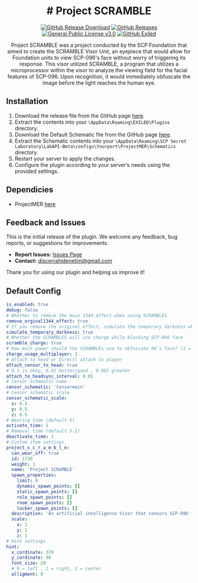 <h1 align="center"># Project SCRAMBLE</h1>
<div align="center">
<a href="https://github.com/MS-crew/ProjectSCRAMBLE/releases"><img src="https://img.shields.io/github/downloads/MS-crewProjectSCRAMBLE/total?style=for-the-badge&logo=githubactions&label=Downloads" href="https://github.com/MS-crew/ProjectSCRAMBLE/releases" alt="GitHub Release Download"></a>
<a href="https://github.com/MS-crew/ProjectSCRAMBLE/releases"><img src="https://img.shields.io/badge/Build-1.0.0-brightgreen?style=for-the-badge&logo=gitbook" href="https://github.com/MS-crew/ProjectSCRAMBLE/releases" alt="GitHub Releases"></a>
<a href="https://github.com/MS-crew/ProjectSCRAMBLE/blob/master/LICENSE.txt"><img src="https://img.shields.io/badge/Licence-GPL_3.0-blue?style=for-the-badge&logo=gitbook" href="https://github.com/MS-crew/ProjectSCRAMBLE/blob/master/LICENSE.txt" alt="General Public License v3.0"></a>
<a href="https://github.com/ExMod-Team/EXILED"><img src="https://img.shields.io/badge/Exiled-9.6.0-red?style=for-the-badge&logo=gitbook" href="https://github.com/ExMod-Team/EXILED" alt="GitHub Exiled"></a>


Project SCRAMBLE was a project conducted by the SCP Foundation that aimed to create the SCRAMBLE Visor Unit, an eyepiece that would allow for Foundation units to view SCP-096's face without worry of triggering its response. This visor utilized SCRAMBLE, a program that utilizes a microprocessor within the visor to analyze the viewing field for the facial features of SCP-096. Upon recognition, it would immediately obfuscate the image before the light reaches the human eye.
</div>

## Installation

1. Download the release file from the GitHub page [here](https://github.com/MS-crew/ProjectSCRAMBLE/releases).
2. Extract the contents into your `\AppData\Roaming\EXILED\Plugins` directory.
3. Download the Default Schematic file from the GitHub page [here](https://github.com/MS-crew/ProjectSCRAMBLE/releases).
4. Extract the Schematic contents into your `\AppData\Roaming\SCP Secret Laboratory\LabAPI-Beta\configs\Yourport\ProjectMER\Schematics` directory.
5. Restart your server to apply the changes.
6. Configure the plugin according to your server’s needs using the provided settings.

## Dependicies
- ProjectMER [here](https://github.com/Michal78900/ProjectMER)

## Feedback and Issues

This is the initial release of the plugin. We welcome any feedback, bug reports, or suggestions for improvements.

- **Report Issues:** [Issues Page](https://github.com/MS-crew/ProjectSCRAMBLE/issues)
- **Contact:** [discerrahidenetim@gmail.com](mailto:discerrahidenetim@gmail.com)

Thank you for using our plugin and helping us improve it!
## Default Config
```yml
is_enabled: true
debug: false
# Whether to remove the main 1344 effect when using SCRAMBLES
remove_orginal1344_effect: true
# If you remove the original effect, simulate the temporary darkness when wearing the glasses
simulate_temporary_darkness: true
# Whether the SCRAMBLES will use charge while blocking SCP-096 face
scramble_charge: true
# How much power should the SCRAMBLEs use to obfuscate 96's face? (1 = default, >1 = faster, <1 = slower)
charge_usage_multiplayer: 1
# Attach to head or Directl attach to player
attach_censor_to_head: true
# 0.1 is okey, 0.01 better/good , 0.001 greater
attach_to_headsync_interval: 0.01
# Censor schematic name
censor_schematic: 'Censormain'
# Censor schematic scale
censor_schematic_scale:
  x: 0.5
  y: 0.5
  z: 0.5
# Wearing time (default 5)
activate_time: 1
# Removal time (default 5.1)
deactivate_time: 1
# Custom item settings
project_s_c_r_a_m_b_l_e:
  can_wear_off: true
  id: 1730
  weight: 1
  name: 'Project SCRAMBLE'
  spawn_properties:
    limit: 0
    dynamic_spawn_points: []
    static_spawn_points: []
    role_spawn_points: []
    room_spawn_points: []
    locker_spawn_points: []
  description: 'An artificial intelligence Visor that censors SCP-096''s face'
  scale:
    x: 1
    y: 1
    z: 1
# Hint settings
hint:
  x_cordinate: 370
  y_cordinate: 90
  font_size: 20
  # 0 = left , 1 = right, 2 = center
  alligment: 0
```
